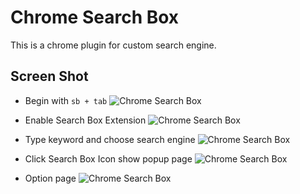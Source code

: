 # Chrome Search Box

This is a chrome plugin for custom search engine.

## Screen Shot

* Begin with ` sb + tab `
![Chrome Search Box](http://source.qunar.com/site/images/wap/home/chrome-search-box-1.png)

* Enable Search Box Extension
![Chrome Search Box](http://source.qunar.com/site/images/wap/home/chrome-search-box-2.png)

* Type keyword and choose search engine
![Chrome Search Box](http://source.qunar.com/site/images/wap/home/chrome-search-box-3.png)

* Click Search Box Icon show popup page
![Chrome Search Box](http://source.qunar.com/site/images/wap/home/chrome-search-box-4.png)

* Option page
![Chrome Search Box](http://source.qunar.com/site/images/wap/home/chrome-search-box-5.png)
